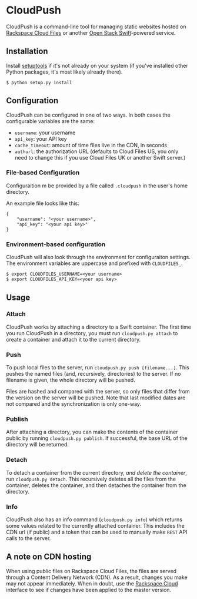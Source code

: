 CloudPush
=========

CloudPush is a command-line tool for managing static websites hosted on [Rackspace Cloud Files](http://www.rackspace.com/cloud/public/files/) or another [Open Stack Swift](http://swift.openstack.org)-powered service.

Installation
------------

Install [setuptools](http://pypi.python.org/pypi/setuptools) if it's not already on your system (if you've installed other Python packages, it's most likely already there).

    $ python setup.py install

Configuration
-------------

CloudPush can be configured in one of two ways. In both cases the configurable variables are the same:

* `username`: your username
* `api_key`: your API key
* `cache_timeout`: amount of time files live in the CDN, in seconds
* `authurl`: the authorization URL (defaults to Cloud Files US, you only need to change this if you use Cloud Files UK or another Swift server.)

### File-based Configuration

Configuraition m be provided by a file called `.cloudpush` in the user's home directory.

An example file looks like this:

    {
        "username": "<your username>",
        "api_key": "<your api key>"
    }

### Environment-based configuration

CloudPush will also look through the environment for configuraiton settings. The environment variables are uppercase and prefixed with `CLOUDFILES_`.

    $ export CLOUDFILES_USERNAME=<your username>
    $ export CLOUDFILES_API_KEY=<your api key>


Usage
-----

### Attach

CloudPush works by attaching a directory to a Swift container. The first time you run CloudPush in a directory, you must run `cloudpush.py attach` to create a container and attach it to the current directory.

### Push

To push local files to the server, run `cloudpush.py push [filename...]`. This pushes the named files (and, recursively, directories) to the server. If no filename is given, the whole directory will be pushed.

Files are hashed and compared with the server, so only files that differ from the version on the server will be pushed. Note that last modified dates are not compared and the synchronization is only one-way.

### Publish

After attaching a directory, you can make the contents of the container public by running `cloudpush.py publish`. If successful, the base URL of the directory will be returned.

### Detach

To detach a container from the current directory, *and delete the container*, run `cloudpush.py detach`. This recursively deletes all the files from the container, deletes the container, and then detaches the container from the directory.

### Info

CloudPush also has an info command (`cloudpush.py info`) which returns some values related to the currently attached container. This includes the CDN url (if public) and a token that can be used to manually make `REST` API calls to the server.

A note on CDN hosting
---------------------

When using public files on Rackspace Cloud Files, the files are served through a Content Delivery Network (CDN). As a result, changes you make may not appear immediately. When in doubt, use the [Rackspace Cloud](https://mycloud.rackspace.com) interface to see if changes have been applied to the master version.

